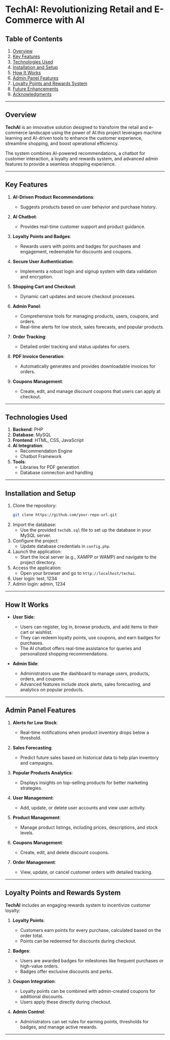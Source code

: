 
# TechAI: Revolutionizing Retail and E-Commerce with AI

## Table of Contents
1. [Overview](#overview)
2. [Key Features](#key-features)
3. [Technologies Used](#technologies-used)
4. [Installation and Setup](#installation-and-setup)
5. [How It Works](#how-it-works)
6. [Admin Panel Features](#admin-panel-features)
7. [Loyalty Points and Rewards System](#loyalty-points-and-rewards-system)
8. [Future Enhancements](#future-enhancements)
9. [Acknowledgments](#acknowledgments)

---

## Overview

**TechAI** is an innovative solution designed to transform the retail and e-commerce landscape using the power of AI.this project leverages machine learning and AI-driven tools to enhance the customer experience, streamline shopping, and boost operational efficiency.

The system combines AI-powered recommendations, a chatbot for customer interaction, a loyalty and rewards system, and advanced admin features to provide a seamless shopping experience.

---

## Key Features

1. **AI-Driven Product Recommendations**:
   - Suggests products based on user behavior and purchase history.

2. **AI Chatbot**:
   - Provides real-time customer support and product guidance.

3. **Loyalty Points and Badges**:
   - Rewards users with points and badges for purchases and engagement, redeemable for discounts and coupons.

4. **Secure User Authentication**:
   - Implements a robust login and signup system with data validation and encryption.

5. **Shopping Cart and Checkout**:
   - Dynamic cart updates and secure checkout processes.

6. **Admin Panel**:
   - Comprehensive tools for managing products, users, coupons, and orders.
   - Real-time alerts for low stock, sales forecasts, and popular products.

7. **Order Tracking**:
   - Detailed order tracking and status updates for users.

8. **PDF Invoice Generation**:
   - Automatically generates and provides downloadable invoices for orders.

9. **Coupons Management**:
   - Create, edit, and manage discount coupons that users can apply at checkout.

---

## Technologies Used

1. **Backend**: PHP
2. **Database**: MySQL
3. **Frontend**: HTML, CSS, JavaScript
4. **AI Integration**:
   - Recommendation Engine
   - Chatbot Framework
5. **Tools**:
   - Libraries for PDF generation
   - Database connection and handling

---

## Installation and Setup

1. Clone the repository:
   ```bash
   git clone https://github.com/your-repo-url.git
   ```
2. Import the database:
   - Use the provided `techdb.sql` file to set up the database in your MySQL server.
3. Configure the project:
   - Update database credentials in `config.php`.
4. Launch the application:
   - Start the local server (e.g., XAMPP or WAMP) and navigate to the project directory.
5. Access the application:
   - Open your browser and go to `http://localhost/techai`.
6. User login: test, 1234
7. Admin login: admin, 1234

---

## How It Works

- **User Side**:
  - Users can register, log in, browse products, and add items to their cart or wishlist.
  - They can redeem loyalty points, use coupons, and earn badges for purchases.
  - The AI chatbot offers real-time assistance for queries and personalized shopping recommendations.

- **Admin Side**:
  - Administrators use the dashboard to manage users, products, orders, and coupons.
  - Advanced features include stock alerts, sales forecasting, and analytics on popular products.

---

## Admin Panel Features

1. **Alerts for Low Stock**:
   - Real-time notifications when product inventory drops below a threshold.

2. **Sales Forecasting**:
   - Predict future sales based on historical data to help plan inventory and campaigns.

3. **Popular Products Analytics**:
   - Displays insights on top-selling products for better marketing strategies.

4. **User Management**:
   - Add, update, or delete user accounts and view user activity.

5. **Product Management**:
   - Manage product listings, including prices, descriptions, and stock levels.

6. **Coupons Management**:
   - Create, edit, and delete discount coupons.

7. **Order Management**:
   - View, update, or cancel customer orders with detailed tracking.

---

## Loyalty Points and Rewards System

**TechAI** includes an engaging rewards system to incentivize customer loyalty:

1. **Loyalty Points**:
   - Customers earn points for every purchase, calculated based on the order total.
   - Points can be redeemed for discounts during checkout.

2. **Badges**:
   - Users are awarded badges for milestones like frequent purchases or high-value orders.
   - Badges offer exclusive discounts and perks.

3. **Coupon Integration**:
   - Loyalty points can be combined with admin-created coupons for additional discounts.
   - Users apply these directly during checkout.

4. **Admin Control**:
   - Administrators can set rules for earning points, thresholds for badges, and manage active rewards.

---




